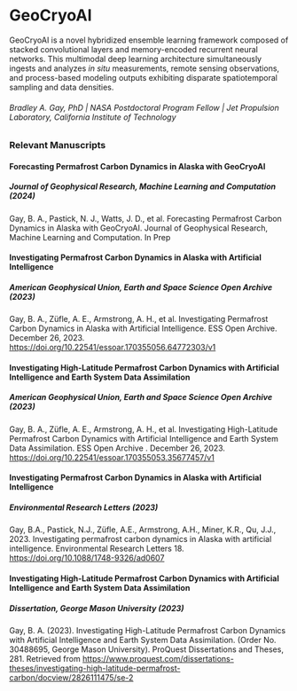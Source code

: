 # GeoCryoAI
GeoCryoAI is a novel hybridized ensemble learning framework composed of stacked convolutional layers and memory-encoded recurrent neural networks. This multimodal deep learning architecture simultaneously ingests and analyzes _in situ_ measurements, remote sensing observations, and process-based modeling outputs exhibiting disparate spatiotemporal sampling and data densities.
###### Bradley A. Gay, PhD | NASA Postdoctoral Program Fellow | Jet Propulsion Laboratory, California Institute of Technology
### Relevant Manuscripts
#### Forecasting Permafrost Carbon Dynamics in Alaska with GeoCryoAI
##### Journal of Geophysical Research, Machine Learning and Computation (2024)
Gay, B. A., Pastick, N. J., Watts, J. D., et al. Forecasting Permafrost Carbon Dynamics in Alaska with GeoCryoAI. Journal of Geophysical Research, Machine Learning and Computation. In Prep
#### Investigating Permafrost Carbon Dynamics in Alaska with Artificial Intelligence
##### American Geophysical Union, Earth and Space Science Open Archive (2023)
Gay, B. A., Züfle, A. E., Armstrong, A. H., et al. Investigating Permafrost Carbon Dynamics in Alaska with Artificial Intelligence. ESS Open Archive. December 26, 2023. https://doi.org/10.22541/essoar.170355056.64772303/v1
#### Investigating High-Latitude Permafrost Carbon Dynamics with Artificial Intelligence and Earth System Data Assimilation
##### American Geophysical Union, Earth and Space Science Open Archive (2023)
Gay, B. A., Züfle, A. E., Armstrong, A. H., et al. Investigating High-Latitude Permafrost Carbon Dynamics with Artificial Intelligence and Earth System Data Assimilation. ESS Open Archive . December 26, 2023. https://doi.org/10.22541/essoar.170355053.35677457/v1
#### Investigating Permafrost Carbon Dynamics in Alaska with Artificial Intelligence
##### Environmental Research Letters (2023)
Gay, B.A., Pastick, N.J., Züfle, A.E., Armstrong, A.H., Miner, K.R., Qu, J.J., 2023. Investigating permafrost carbon dynamics in Alaska with artificial intelligence. Environmental Research Letters 18. https://doi.org/10.1088/1748-9326/ad0607
#### Investigating High-Latitude Permafrost Carbon Dynamics with Artificial Intelligence and Earth System Data Assimilation
##### Dissertation, George Mason University (2023)
Gay, B. A. (2023). Investigating High-Latitude Permafrost Carbon Dynamics with Artificial Intelligence and Earth System Data Assimilation. (Order No. 30488695, George Mason University). ProQuest Dissertations and Theses, 281. Retrieved from https://www.proquest.com/dissertations-theses/investigating-high-latitude-permafrost-carbon/docview/2826111475/se-2
